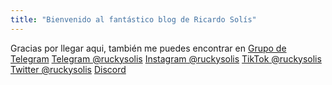 ```yaml
---
title: "Bienvenido al fantástico blog de Ricardo Solís"
---
```


Gracias por llegar aqui, también me puedes encontrar en 
[Grupo de Telegram]()
[Telegram @ruckysolis]()
[Instagram @ruckysolis]()
[TikTok @ruckysolis]()
[Twitter @ruckysolis]()
[Discord](https://discord.gg/fTcp2gyZh4)
